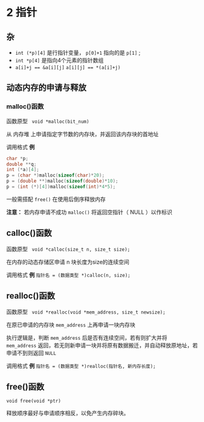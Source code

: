 # 2 指针

## 杂

- `int (*p)[4]` 是行指针变量， `p[0]+1` 指向的是 `p[1]` ;
- `int *p[4]` 是指向4个元素的指针数组
- `a[i]+j == &a[i][j]`		`a[i][j] == *(a[i]+j)`



## 动态内存的申请与释放

### malloc()函数

函数原型 ` void *malloc(bit_num)`

从 内存堆 上申请指定字节数的内存块，并返回该内存块的首地址

调用格式 **例**

```C
char *p;
double **q;
int (*a)[4];
p = (char *)malloc(sizeof(char)*20);
p = (double **)malloc(sizeof(double)*10);
p = (int (*)[4])malloc(sizeof(int)*4*5);
```

一般需搭配 `free()` 在使用后倒序释放内存

**注意：** 若内存申请不成功 `malloc()` 将返回空指针（ NULL ）以作标识

## calloc()函数

函数原型 ` void *calloc(size_t n, size_t size);`

在内存的动态存储区申请 n 块长度为size的连续空间

调用格式 **例** `指针名 = (数据类型 *)calloc(n, size);`

## realloc()函数

函数原型 ` void *realloc(void *mem_address, size_t newsize);`

在原已申请的内存块 `mem_address` 上再申请一块内存块

执行逻辑是，判断 `mem_address` 后是否有连续空间，若有则扩大并将 `mem_address` 返回，若无则新申请一块并将原有数据搬迁，并自动释放原地址，若申请不到则返回 `NULL`

调用格式 **例** `指针名 = (数据类型 *)realloc(指针名, 新内存长度);`

## free()函数

`void free(void *ptr)`

释放顺序最好与申请顺序相反，以免产生内存碎块。